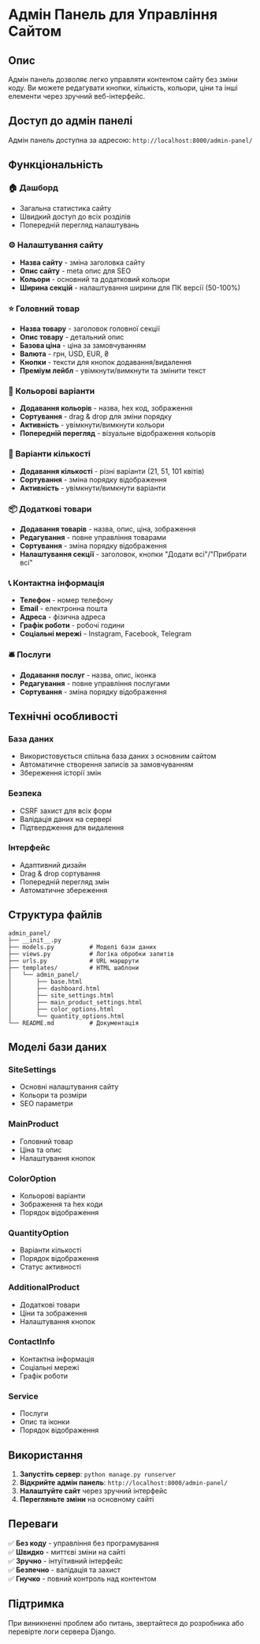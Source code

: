 # Адмін Панель для Управління Сайтом

## Опис

Адмін панель дозволяє легко управляти контентом сайту без зміни коду. Ви можете редагувати кнопки, кількість, кольори, ціни та інші елементи через зручний веб-інтерфейс.

## Доступ до адмін панелі

Адмін панель доступна за адресою: `http://localhost:8000/admin-panel/`

## Функціональність

### 🏠 Дашборд
- Загальна статистика сайту
- Швидкий доступ до всіх розділів
- Попередній перегляд налаштувань

### ⚙️ Налаштування сайту
- **Назва сайту** - зміна заголовка сайту
- **Опис сайту** - meta опис для SEO
- **Кольори** - основний та додатковий кольори
- **Ширина секцій** - налаштування ширини для ПК версії (50-100%)

### ⭐ Головний товар
- **Назва товару** - заголовок головної секції
- **Опис товару** - детальний опис
- **Базова ціна** - ціна за замовчуванням
- **Валюта** - грн, USD, EUR, ₴
- **Кнопки** - тексти для кнопок додавання/видалення
- **Преміум лейбл** - увімкнути/вимкнути та змінити текст

### 🎨 Кольорові варіанти
- **Додавання кольорів** - назва, hex код, зображення
- **Сортування** - drag & drop для зміни порядку
- **Активність** - увімкнути/вимкнути кольори
- **Попередній перегляд** - візуальне відображення кольорів

### 🔢 Варіанти кількості
- **Додавання кількості** - різні варіанти (21, 51, 101 квітів)
- **Сортування** - зміна порядку відображення
- **Активність** - увімкнути/вимкнути варіанти

### 📦 Додаткові товари
- **Додавання товарів** - назва, опис, ціна, зображення
- **Редагування** - повне управління товарами
- **Сортування** - зміна порядку відображення
- **Налаштування секції** - заголовок, кнопки "Додати всі"/"Прибрати всі"

### 📞 Контактна інформація
- **Телефон** - номер телефону
- **Email** - електронна пошта
- **Адреса** - фізична адреса
- **Графік роботи** - робочі години
- **Соціальні мережі** - Instagram, Facebook, Telegram

### 🛎️ Послуги
- **Додавання послуг** - назва, опис, іконка
- **Редагування** - повне управління послугами
- **Сортування** - зміна порядку відображення

## Технічні особливості

### База даних
- Використовується спільна база даних з основним сайтом
- Автоматичне створення записів за замовчуванням
- Збереження історії змін

### Безпека
- CSRF захист для всіх форм
- Валідація даних на сервері
- Підтвердження для видалення

### Інтерфейс
- Адаптивний дизайн
- Drag & drop сортування
- Попередній перегляд змін
- Автоматичне збереження

## Структура файлів

```
admin_panel/
├── __init__.py
├── models.py          # Моделі бази даних
├── views.py           # Логіка обробки запитів
├── urls.py            # URL маршрути
├── templates/         # HTML шаблони
│   └── admin_panel/
│       ├── base.html
│       ├── dashboard.html
│       ├── site_settings.html
│       ├── main_product_settings.html
│       ├── color_options.html
│       └── quantity_options.html
└── README.md          # Документація
```

## Моделі бази даних

### SiteSettings
- Основні налаштування сайту
- Кольори та розміри
- SEO параметри

### MainProduct
- Головний товар
- Ціна та опис
- Налаштування кнопок

### ColorOption
- Кольорові варіанти
- Зображення та hex коди
- Порядок відображення

### QuantityOption
- Варіанти кількості
- Порядок відображення
- Статус активності

### AdditionalProduct
- Додаткові товари
- Ціни та зображення
- Налаштування кнопок

### ContactInfo
- Контактна інформація
- Соціальні мережі
- Графік роботи

### Service
- Послуги
- Опис та іконки
- Порядок відображення

## Використання

1. **Запустіть сервер**: `python manage.py runserver`
2. **Відкрийте адмін панель**: `http://localhost:8000/admin-panel/`
3. **Налаштуйте сайт** через зручний інтерфейс
4. **Перегляньте зміни** на основному сайті

## Переваги

✅ **Без коду** - управління без програмування  
✅ **Швидко** - миттєві зміни на сайті  
✅ **Зручно** - інтуїтивний інтерфейс  
✅ **Безпечно** - валідація та захист  
✅ **Гнучко** - повний контроль над контентом  

## Підтримка

При виникненні проблем або питань, звертайтеся до розробника або перевірте логи сервера Django.
